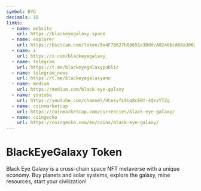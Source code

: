 ```yaml
---
symbol: BYG
decimals: 18
links:
  - name: website
    url: https://blackeyegalaxy.space
  - name: explorer
    url: https://bscscan.com/token/0x4F7B627b88651e3DddcA0240bcA68a3062632C8c
  - name: x
    url: https://x.com/blackeyegalaxy_
  - name: telegram
    url: https://t.me/blackeyegalaxypublic
  - name: telegram_news
    url: https://t.me/blackeyegalaxyann
  - name: medium
    url: https://medium.com/black-eye-galaxy
  - name: youtube
    url: https://youtube.com/channel/UCesvfL9Uq8cEBY-4QzvYTZg
  - name: coinmarketcap
    url: https://coinmarketcap.com/currencies/black-eye-galaxy/
  - name: coingecko
    url: https://coingecko.com/en/coins/black-eye-galaxy/
---
```


# BlackEyeGalaxy Token

Black Eye Galaxy is a cross-chain space NFT metaverse with a unique economy. Buy planets and solar systems, explore the galaxy, mine resources, start your civilization!
